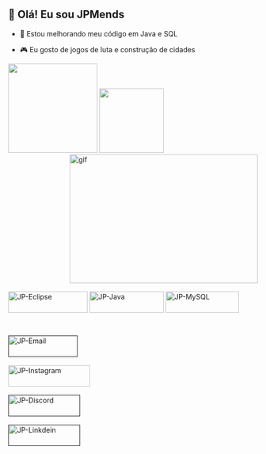## 👋 Olá! Eu sou JPMends

- 🌱 Estou melhorando meu código em Java e SQL

- 🎮 Eu gosto de jogos de luta e construção de cidades

<div>
  <img height="180em" src="https://github-readme-stats.vercel.app/api?username=jpmendes2000&show_icons=true&theme=transparent">
        <img align="right" alt="gif" height="260" width="380"src="https://media1.giphy.com/media/v1.Y2lkPTc5MGI3NjExdDVnbHh5MDk2ZGl4aWNmaXI2Mjgwb3V6Nnc2OTIweWdmNzh4MHM1ZiZlcD12MV9pbnRlcm5hbF9naWZfYnlfaWQmY3Q9Zw/OlPQEdkE7eOdZ22Ib4/giphy.gif">  
  <img height="130em" src="https://github-readme-stats.vercel.app/api/top-langs/?username=jpmendes2000&layout=compact&theme=transparent">
</div>

<div style="display: inline-block;"><br>
    <img align="center" alt="JP-Eclipse" height="43" width="160" src="https://img.shields.io/badge/Eclipse-00000F?style=for-the-badge&logo=eclipse&logoColor=blue"> 
      <img align="center" alt="JP-Java" height="43" width="150" src="https://img.shields.io/badge/Java-00000F?style=for-the-badge&logo=openjdk&logoColor=blue"> 
    <img align="center" alt="JP-MySQL" height="43" width="148" src="https://img.shields.io/badge/MySQL-00000F?style=for-the-badge&logo=mysql&logoColor=blue">  
  <img>
</div>

##

<div style="display: inline-block;"><br>
    <a href=""><img align="center" alt="JP-Email" height="43" width="140" src="https://img.shields.io/badge/Gmail-00000F?style=for-the-badge&logo=gmail&logoColor=blue" href=""></a><br> <br>
    <a href="https://www.instagram.com/jp.mends/?next=%2F"><img align="center" alt="JP-Instagram" height="43" width="165" src="https://img.shields.io/badge/Instagram-00000F?style=for-the-badge&logo=instagram&logoColor=blue"></a><br> <br>
    <a href=""><img align="center" alt="JP-Discord" height="43" width="145" src="https://img.shields.io/badge/Discord-00000F?style=for-the-badge&logo=discord&logoColor=blue"></a><br> <br>
    <a href=""><img align="center" alt="JP-Linkdein" height="43" width="145" src="https://img.shields.io/badge/LinkedIn-00000F?style=for-the-badge&logo=linkedin&logoColor=blue"></a><br> <br>
</div>
